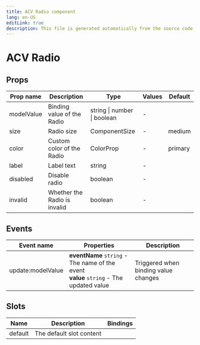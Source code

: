 ```yaml
---
title: ACV Radio component
lang: en-US
editLink: true
description: This file is generated automatically from the source code. Changes made here will be lost.
---
```


# ACV Radio

<!--@include: ./radio.doc.md-->

## Props

| Prop name  | Description                  | Type                        | Values | Default |
| ---------- | ---------------------------- | --------------------------- | ------ | ------- |
| modelValue | Binding value of the Radio   | string \| number \| boolean | -      |         |
| size       | Radio size                   | ComponentSize               | -      | medium  |
| color      | Custom color of the Radio    | ColorProp                   | -      | primary |
| label      | Label text                   | string                      | -      |         |
| disabled   | Disable radio                | boolean                     | -      |         |
| invalid    | Whether the Radio is invalid | boolean                     | -      |         |

## Events

| Event name        | Properties                                                                                | Description                          |
| ----------------- | ----------------------------------------------------------------------------------------- | ------------------------------------ |
| update:modelValue | **eventName** `string` - The name of the event<br/>**value** `string` - The updated value | Triggered when binding value changes |

## Slots

| Name    | Description              | Bindings |
| ------- | ------------------------ | -------- |
| default | The default slot content |          |
